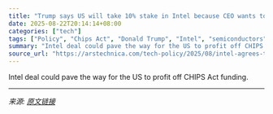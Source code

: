 ```yaml
---
title: "Trump says US will take 10% stake in Intel because CEO wants to “keep his job”"
date: 2025-08-22T20:14:14+08:00
categories: ["tech"]
tags: ["Policy", "Chips Act", "Donald Trump", "Intel", "semiconductors", "TSMC"]
summary: "Intel deal could pave the way for the US to profit off CHIPS Act funding."
source_url: "https://arstechnica.com/tech-policy/2025/08/intel-agrees-to-sell-the-us-a-10-stake-trump-says-hyping-great-deal/"
---
```


Intel deal could pave the way for the US to profit off CHIPS Act funding.

---

*来源: [原文链接](https://arstechnica.com/tech-policy/2025/08/intel-agrees-to-sell-the-us-a-10-stake-trump-says-hyping-great-deal/)*
